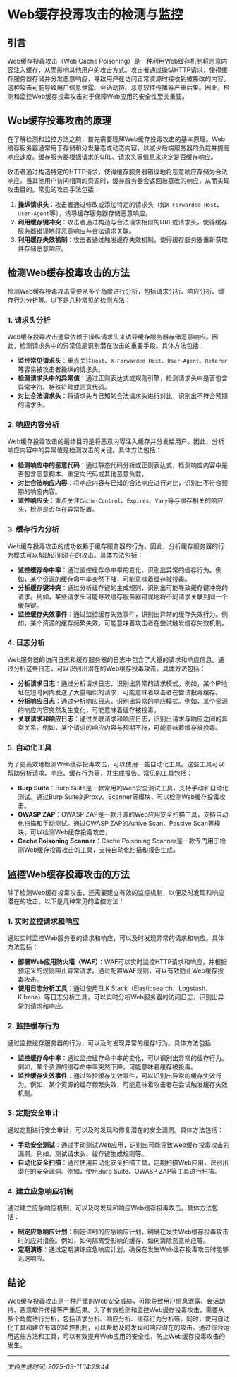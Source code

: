 # Web缓存投毒攻击的检测与监控

## 引言

Web缓存投毒攻击（Web Cache Poisoning）是一种利用Web缓存机制将恶意内容注入缓存，从而影响其他用户的攻击方式。攻击者通过操纵HTTP请求，使得缓存服务器存储并分发恶意响应，导致用户在访问正常资源时接收到被篡改的内容。这种攻击可能导致用户信息泄露、会话劫持、恶意软件传播等严重后果。因此，检测和监控Web缓存投毒攻击对于保障Web应用的安全性至关重要。

## Web缓存投毒攻击的原理

在了解检测和监控方法之前，首先需要理解Web缓存投毒攻击的基本原理。Web缓存服务器通常用于存储和分发静态或动态内容，以减少后端服务器的负载并提高响应速度。缓存服务器根据请求的URL、请求头等信息来决定是否缓存响应。

攻击者通过构造特定的HTTP请求，使得缓存服务器错误地将恶意响应存储为合法响应。当其他用户访问相同的资源时，缓存服务器会返回被篡改的响应，从而实现攻击目的。常见的攻击手法包括：

1. **操纵请求头**：攻击者通过修改或添加特定的请求头（如`X-Forwarded-Host`、`User-Agent`等），诱导缓存服务器存储恶意响应。
2. **利用缓存键冲突**：攻击者通过构造与合法请求相似的URL或请求头，使得缓存服务器错误地将恶意响应与合法请求关联。
3. **利用缓存失效机制**：攻击者通过触发缓存失效机制，使得缓存服务器重新获取并存储恶意响应。

## 检测Web缓存投毒攻击的方法

检测Web缓存投毒攻击需要从多个角度进行分析，包括请求分析、响应分析、缓存行为分析等。以下是几种常见的检测方法：

### 1. 请求头分析

Web缓存投毒攻击通常依赖于操纵请求头来诱导缓存服务器存储恶意响应。因此，检测请求头中的异常值是识别潜在攻击的重要手段。具体方法包括：

- **监控常见请求头**：重点关注`Host`、`X-Forwarded-Host`、`User-Agent`、`Referer`等容易被攻击者操纵的请求头。
- **检测请求头中的异常值**：通过正则表达式或规则引擎，检测请求头中是否包含异常字符、特殊符号或恶意代码。
- **对比合法请求头**：将请求头与已知的合法请求头进行对比，识别出不符合预期的请求头。

### 2. 响应内容分析

Web缓存投毒攻击的最终目的是将恶意内容注入缓存并分发给用户。因此，分析响应内容中的异常值是检测攻击的关键。具体方法包括：

- **检测响应中的恶意代码**：通过静态代码分析或正则表达式，检测响应内容中是否包含恶意脚本、重定向代码或其他恶意负载。
- **对比合法响应内容**：将响应内容与已知的合法响应进行对比，识别出不符合预期的响应内容。
- **监控响应头**：重点关注`Cache-Control`、`Expires`、`Vary`等与缓存相关的响应头，检测是否存在异常配置。

### 3. 缓存行为分析

Web缓存投毒攻击的成功依赖于缓存服务器的行为。因此，分析缓存服务器的行为模式可以帮助识别潜在的攻击。具体方法包括：

- **监控缓存命中率**：通过监控缓存命中率的变化，识别出异常的缓存行为。例如，某个资源的缓存命中率突然下降，可能意味着缓存被投毒。
- **分析缓存键冲突**：通过分析缓存键的生成规则，识别出可能导致缓存键冲突的请求。例如，某些请求头可能导致缓存服务器错误地将不同请求关联到同一个缓存键。
- **监控缓存失效事件**：通过监控缓存失效事件，识别出异常的缓存失效行为。例如，某个资源的缓存频繁失效，可能意味着攻击者在尝试触发缓存失效机制。

### 4. 日志分析

Web服务器的访问日志和缓存服务器的日志中包含了大量的请求和响应信息。通过分析这些日志，可以识别出潜在的Web缓存投毒攻击。具体方法包括：

- **分析请求日志**：通过分析请求日志，识别出异常的请求模式。例如，某个IP地址在短时间内发送了大量相似的请求，可能意味着攻击者在尝试投毒缓存。
- **分析响应日志**：通过分析响应日志，识别出异常的响应模式。例如，某个资源的响应内容突然发生变化，可能意味着缓存被投毒。
- **关联请求和响应日志**：通过关联请求和响应日志，识别出请求与响应之间的异常关系。例如，某个请求的响应内容与预期不符，可能意味着缓存被投毒。

### 5. 自动化工具

为了更高效地检测Web缓存投毒攻击，可以使用一些自动化工具。这些工具可以帮助分析请求、响应、缓存行为等，并生成报告。常见的工具包括：

- **Burp Suite**：Burp Suite是一款常用的Web安全测试工具，支持手动和自动化测试。通过Burp Suite的Proxy、Scanner等模块，可以检测Web缓存投毒攻击。
- **OWASP ZAP**：OWASP ZAP是一款开源的Web应用安全扫描工具，支持自动化扫描和手动测试。通过OWASP ZAP的Active Scan、Passive Scan等模块，可以检测Web缓存投毒攻击。
- **Cache Poisoning Scanner**：Cache Poisoning Scanner是一款专门用于检测Web缓存投毒攻击的工具，支持自动化扫描和报告生成。

## 监控Web缓存投毒攻击的方法

除了检测Web缓存投毒攻击，还需要建立有效的监控机制，以便及时发现和响应潜在的攻击。以下是几种常见的监控方法：

### 1. 实时监控请求和响应

通过实时监控Web服务器的请求和响应，可以及时发现异常的请求和响应。具体方法包括：

- **部署Web应用防火墙（WAF）**：WAF可以实时监控HTTP请求和响应，并根据预定义的规则阻止异常请求。通过配置WAF规则，可以有效防止Web缓存投毒攻击。
- **使用日志分析工具**：通过使用ELK Stack（Elasticsearch、Logstash、Kibana）等日志分析工具，可以实时分析Web服务器的访问日志，识别出异常的请求和响应。

### 2. 监控缓存行为

通过监控缓存服务器的行为，可以及时发现异常的缓存行为。具体方法包括：

- **监控缓存命中率**：通过监控缓存命中率的变化，可以识别出异常的缓存行为。例如，某个资源的缓存命中率突然下降，可能意味着缓存被投毒。
- **监控缓存失效事件**：通过监控缓存失效事件，可以识别出异常的缓存失效行为。例如，某个资源的缓存频繁失效，可能意味着攻击者在尝试触发缓存失效机制。

### 3. 定期安全审计

通过定期进行安全审计，可以及时发现和修复潜在的安全漏洞。具体方法包括：

- **手动安全测试**：通过手动测试Web应用，识别出可能导致Web缓存投毒攻击的漏洞。例如，测试请求头、缓存键生成规则等。
- **自动化安全扫描**：通过使用自动化安全扫描工具，定期扫描Web应用，识别出潜在的安全漏洞。例如，使用Burp Suite、OWASP ZAP等工具进行扫描。

### 4. 建立应急响应机制

通过建立应急响应机制，可以及时发现和响应Web缓存投毒攻击。具体方法包括：

- **制定应急响应计划**：制定详细的应急响应计划，明确在发生Web缓存投毒攻击时的应对措施。例如，如何隔离受影响的缓存、如何清除恶意响应等。
- **定期演练**：通过定期演练应急响应计划，确保在发生Web缓存投毒攻击时能够迅速响应。

## 结论

Web缓存投毒攻击是一种严重的Web安全威胁，可能导致用户信息泄露、会话劫持、恶意软件传播等严重后果。为了有效检测和监控Web缓存投毒攻击，需要从多个角度进行分析，包括请求分析、响应分析、缓存行为分析等。同时，使用自动化工具和建立有效的监控机制，可以帮助及时发现和响应潜在的攻击。通过综合运用这些方法和工具，可以有效提升Web应用的安全性，防止Web缓存投毒攻击的发生。

---

*文档生成时间: 2025-03-11 14:29:44*






















